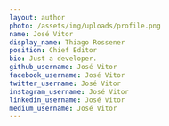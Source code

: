 ```yaml
---
layout: author
photo: /assets/img/uploads/profile.png
name: José Vitor
display_name: Thiago Rossener
position: Chief Editor
bio: Just a developer.
github_username: José Vitor
facebook_username: José Vitor
twitter_username: José Vitor
instagram_username: José Vitor
linkedin_username: José Vitor
medium_username: José Vitor
---
```


